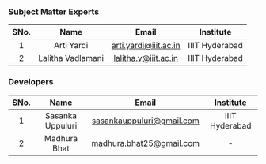 ### Subject Matter Experts
| SNo. | Name | Email | Institute |
| :---: | :---: | :---: | :---: |
| 1 | Arti Yardi | arti.yardi@iiit.ac.in | IIIT Hyderabad | 
| 2 | Lalitha Vadlamani | lalitha.v@iiit.ac.in | IIIT Hyderabad | 

### Developers
| SNo. | Name | Email | Institute |
| :---: | :---: | :---: | :---: | 
| 1 | Sasanka Uppuluri | sasankauppuluri@gmail.com | IIIT Hyderabad |
| 2 | Madhura Bhat | madhura.bhat25@gmail.com | - | 
